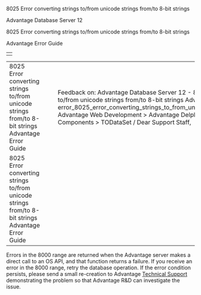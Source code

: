8025 Error converting strings to/from unicode strings from/to 8-bit strings




Advantage Database Server 12  

8025 Error converting strings to/from unicode strings from/to 8-bit strings

Advantage Error Guide

|  |
| --- |
|  |

|  |  |  |  |  |
| --- | --- | --- | --- | --- |
| 8025 Error converting strings to/from unicode strings from/to 8-bit strings  Advantage Error Guide |  |  | Feedback on: Advantage Database Server 12 - 8025 Error converting strings to/from unicode strings from/to 8-bit strings Advantage Error Guide error\_8025\_error\_converting\_strings\_to\_from\_unicode\_strings\_from\_to\_8\_bit\_strings Advantage Web Development > Advantage Delphi OData Client > Delphi OData Components > TODataSet / Dear Support Staff, |  |
| 8025 Error converting strings to/from unicode strings from/to 8-bit strings  Advantage Error Guide |  |  |  |  |

Errors in the 8000 range are returned when the Advantage server makes a direct call to an OS API, and that function returns a failure. If you receive an error in the 8000 range, retry the database operation. If the error condition persists, please send a small re-creation to Advantage [Technical Support](master_technical_support_u_s__and_canada.htm) demonstrating the problem so that Advantage R&D can investigate the issue.
